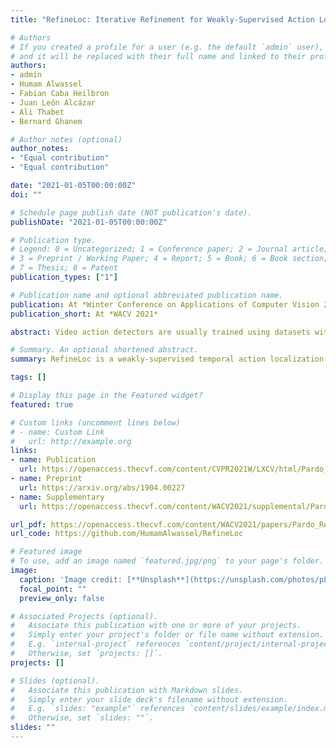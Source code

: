 ```yaml
---
title: "RefineLoc: Iterative Refinement for Weakly-Supervised Action Localization"

# Authors
# If you created a profile for a user (e.g. the default `admin` user), write the username (folder name) here 
# and it will be replaced with their full name and linked to their profile.
authors:
- admin
- Humam Alwassel
- Fabian Caba Heilbron
- Juan León Alcázar
- Ali Thabet
- Bernard Ghanem

# Author notes (optional)
author_notes:
- "Equal contribution"
- "Equal contribution"

date: "2021-01-05T00:00:00Z"
doi: ""

# Schedule page publish date (NOT publication's date).
publishDate: "2021-01-05T00:00:00Z"

# Publication type.
# Legend: 0 = Uncategorized; 1 = Conference paper; 2 = Journal article;
# 3 = Preprint / Working Paper; 4 = Report; 5 = Book; 6 = Book section;
# 7 = Thesis; 8 = Patent
publication_types: ["1"]

# Publication name and optional abbreviated publication name.
publication: At *Winter Conference on Applications of Computer Vision 2021*
publication_short: At *WACV 2021*

abstract: Video action detectors are usually trained using datasets with fully-supervised temporal annotations. Building such datasets is an expensive task. To alleviate this problem, recent methods have tried to leverage weak labeling, where videos are untrimmed and only a video-level label is available. In this paper, we propose RefineLoc, a novel weakly-supervised temporal action localization method. RefineLoc uses an iterative refinement approach by estimating and training on snippet-level pseudo ground truth at every iteration. We show the benefit of this iterative approach and present an extensive analysis of five different pseudo ground truth generators. We show the effectiveness of our model on two standard action datasets, ActivityNet v1.2 and THUMOS14. RefineLoc shows competitive results with the state-of-the-art in weakly-supervised temporal localization. Additionally, our iterative refinement process is able to significantly improve the performance of two state-of-the-art methods, setting a new state-of-the-art on THUMOS14.

# Summary. An optional shortened abstract.
summary: RefineLoc is a weakly-supervised temporal action localization method. RefineLoc uses an iterative refinement approach by estimating and training on snippet-level pseudo ground truth at every iteration. Our method shows competitive results with the state-of-the-art in weakly-supervised temporal localization. Additionally, our iterative refinement process is able to significantly improve the performance of two state-of-the-art methods, setting a new state-of-the-art on THUMOS14.

tags: []

# Display this page in the Featured widget?
featured: true

# Custom links (uncomment lines below)
# - name: Custom Link
#   url: http://example.org
links:
- name: Publication
  url: https://openaccess.thecvf.com/content/CVPR2021W/LXCV/html/Pardo_BAOD_Budget-Aware_Object_Detection_CVPRW_2021_paper.html
- name: Preprint
  url: https://arxiv.org/abs/1904.00227
- name: Supplementary 
  url: https://openaccess.thecvf.com/content/WACV2021/supplemental/Pardo_RefineLoc_Iterative_Refinement_WACV_2021_supplemental.pdf

url_pdf: https://openaccess.thecvf.com/content/WACV2021/papers/Pardo_RefineLoc_Iterative_Refinement_for_Weakly-Supervised_Action_Localization_WACV_2021_paper.pdf
url_code: https://github.com/HumamAlwassel/RefineLoc

# Featured image
# To use, add an image named `featured.jpg/png` to your page's folder. 
image:
  caption: 'Image credit: [**Unsplash**](https://unsplash.com/photos/pLCdAaMFLTE)'
  focal_point: ""
  preview_only: false

# Associated Projects (optional).
#   Associate this publication with one or more of your projects.
#   Simply enter your project's folder or file name without extension.
#   E.g. `internal-project` references `content/project/internal-project/index.md`.
#   Otherwise, set `projects: []`.
projects: []

# Slides (optional).
#   Associate this publication with Markdown slides.
#   Simply enter your slide deck's filename without extension.
#   E.g. `slides: "example"` references `content/slides/example/index.md`.
#   Otherwise, set `slides: ""`.
slides: ""
---
```

